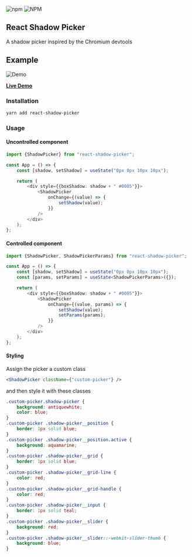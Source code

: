![npm](https://img.shields.io/npm/v/react-shadow-picker) ![NPM](https://img.shields.io/npm/l/react-shadow-picker)

## React Shadow Picker

A shadow picker inspired by the Chromium devtools

## Example

![Demo](https://i.imgur.com/mLE1L19.png)

[**Live Demo**](https://react-shadow-picker.now.sh)

### Installation

```sh
yarn add react-shadow-picker
```

### Usage

#### Uncontrolled component

```typescript jsx
import {ShadowPicker} from "react-shadow-picker";

const App = () => {
	const [shadow, setShadow] = useState("0px 0px 10px 10px");

	return (
		<div style={{boxShadow: shadow + " #0005"}}>
			<ShadowPicker
				onChange={(value) => {
					setShadow(value);
				}}
			/>
		</div>
	);
};
```

#### Controlled component

```typescript jsx
import {ShadowPicker, ShadowPickerParams} from "react-shadow-picker";

const App = () => {
	const [shadow, setShadow] = useState("0px 0px 10px 10px");
	const [params, setParams] = useState<ShadowPickerParams>({});

	return (
		<div style={{boxShadow: shadow + " #0005"}}>
			<ShadowPicker
				onChange={(value, params) => {
					setShadow(value);
					setParams(params);
				}}
			/>
		</div>
	);
};
```

#### Styling

Assign the picker a custom class

```jsx
<ShadowPicker className={"custom-picker"} />
```

and then style it with these classes

```css
.custom-picker.shadow-picker {
	background: antiquewhite;
	color: blue;
}
.custom-picker .shadow-picker__position {
	border: 1px solid blue;
}
.custom-picker .shadow-picker__position.active {
	background: aquamarine;
}
.custom-picker .shadow-picker__grid {
	border: 1px solid blue;
}
.custom-picker .shadow-picker__grid-line {
	color: red;
}
.custom-picker .shadow-picker__grid-handle {
	color: red;
}
.custom-picker .shadow-picker__input {
	border: 1px solid teal;
}
.custom-picker .shadow-picker__slider {
	background: red;
}
.custom-picker .shadow-picker__slider::-webkit-slider-thumb {
	background: blue;
}
```
